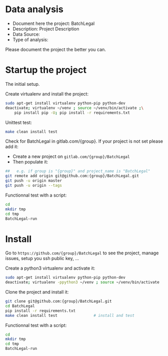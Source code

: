 # Data analysis
- Document here the project: BatchLegal
- Description: Project Description
- Data Source:
- Type of analysis:

Please document the project the better you can.

# Startup the project

The initial setup.

Create virtualenv and install the project:
```bash
sudo apt-get install virtualenv python-pip python-dev
deactivate; virtualenv ~/venv ; source ~/venv/bin/activate ;\
    pip install pip -U; pip install -r requirements.txt
```

Unittest test:
```bash
make clean install test
```

Check for BatchLegal in gitlab.com/{group}.
If your project is not set please add it:

- Create a new project on `gitlab.com/{group}/BatchLegal`
- Then populate it:

```bash
##   e.g. if group is "{group}" and project_name is "BatchLegal"
git remote add origin git@github.com:{group}/BatchLegal.git
git push -u origin master
git push -u origin --tags
```

Functionnal test with a script:

```bash
cd
mkdir tmp
cd tmp
BatchLegal-run
```

# Install

Go to `https://github.com/{group}/BatchLegal` to see the project, manage issues,
setup you ssh public key, ...

Create a python3 virtualenv and activate it:

```bash
sudo apt-get install virtualenv python-pip python-dev
deactivate; virtualenv -ppython3 ~/venv ; source ~/venv/bin/activate
```

Clone the project and install it:

```bash
git clone git@github.com:{group}/BatchLegal.git
cd BatchLegal
pip install -r requirements.txt
make clean install test                # install and test
```
Functionnal test with a script:

```bash
cd
mkdir tmp
cd tmp
BatchLegal-run
```
